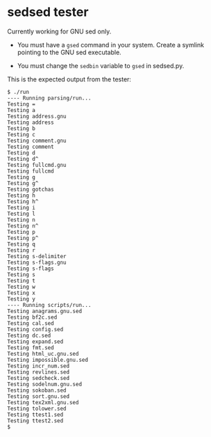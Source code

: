 # sedsed tester

Currently working for GNU sed only.

  - You must have a `gsed` command in your system.
    Create a symlink pointing to the GNU sed executable.

  - You must change the `sedbin` variable to `gsed` in sedsed.py.

This is the expected output from the tester:

```
$ ./run 
---- Running parsing/run...
Testing =
Testing a
Testing address.gnu
Testing address
Testing b
Testing c
Testing comment.gnu
Testing comment
Testing d
Testing d^
Testing fullcmd.gnu
Testing fullcmd
Testing g
Testing g^
Testing gotchas
Testing h
Testing h^
Testing i
Testing l
Testing n
Testing n^
Testing p
Testing p^
Testing q
Testing r
Testing s-delimiter
Testing s-flags.gnu
Testing s-flags
Testing s
Testing t
Testing w
Testing x
Testing y
---- Running scripts/run...
Testing anagrams.gnu.sed
Testing bf2c.sed
Testing cal.sed
Testing config.sed
Testing dc.sed
Testing expand.sed
Testing fmt.sed
Testing html_uc.gnu.sed
Testing impossible.gnu.sed
Testing incr_num.sed
Testing revlines.sed
Testing sedcheck.sed
Testing sodelnum.gnu.sed
Testing sokoban.sed
Testing sort.gnu.sed
Testing tex2xml.gnu.sed
Testing tolower.sed
Testing ttest1.sed
Testing ttest2.sed
$
```